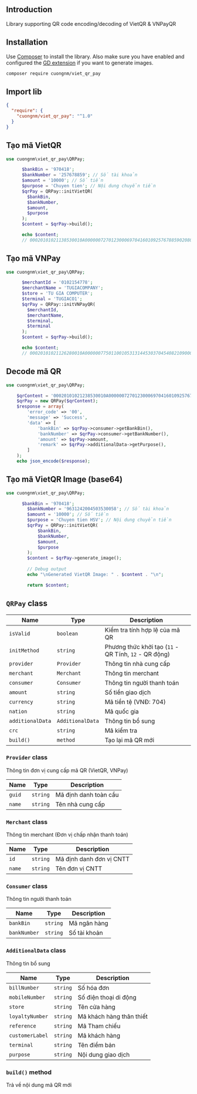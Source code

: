 ## Introduction

Library supporting QR code encoding/decoding of VietQR & VNPayQR

## Installation

Use [Composer](https://getcomposer.org/) to install the library. Also make sure you have enabled and configured the
[GD extension](https://www.php.net/manual/en/book.image.php) if you want to generate images.

``` bash
composer require cuongnm/viet_qr_pay
```

## Import lib

```json
{
  "require": {
    "cuongnm/viet_qr_pay": "^1.0"
  }
}
```

## Tạo mã VietQR

```php
use cuongnm\viet_qr_pay\QRPay;

      $bankBin = '970418';
      $bankNumber = '257678859'; // Số tài khoản
      $amount = '10000'; // Số tiền
      $purpose = 'Chuyen tien'; // Nội dung chuyển tiền
      $qrPay = QRPay::initVietQR(
        $bankBin,
        $bankNumber,
        $amount,
        $purpose
      );
      $content = $qrPay->build();

      echo $content;
      // 00020101021138530010A0000007270123000697041601092576788590208QRIBFTTA53037045802VN6304AE9F
```

## Tạo mã VNPay

```php
use cuongnm\viet_qr_pay\QRPay;

      $merchantId = '0102154778';
      $merchantName = 'TUGIACOMPANY';
      $store = 'TU GIA COMPUTER';
      $terminal = 'TUGIACO1';
      $qrPay = QRPay::initVNPayQR(
        $merchantId,
        $merchantName,
        $terminal,
        $terminal
      );
      $content = $qrPay->build();

      echo $content;
      // 00020101021126280010A0000007750110010531314453037045408210900005802VN5910CELLPHONES62600312CPSHN ONLINE0517021908061613127850705ONLHN0810CellphoneS63047685
```

## Decode mã QR

```php
use cuongnm\viet_qr_pay\QRPay;

    $qrContent = '00020101021238530010A0000007270123000697041601092576788590208QRIBFTTA5303704540410005802VN62150811Chuyen tien6304BBB8'
    $qrPay = new QRPay($qrContent);
    $response = array(
        'error_code' => '00',
        'message' => 'Success',
        'data' => [
            'bankBin' => $qrPay->consumer->getBankBin(),
            'bankNumber' => $qrPay->consumer->getBankNumber(),
            'amount' => $qrPay->amount,
            'remark' => $qrPay->additionalData->getPurpose(),
        ]
    );
    echo json_encode($response);
```

## Tạo mã VietQR Image (base64)

```php
use cuongnm\viet_qr_pay\QRPay;

      $bankBin = '970418';
        $bankNumber = '9631242004503530058'; // Số tài khoản
        $amount = '10000'; // Số tiền
        $purpose = 'Chuyen tien HSV'; // Nội dung chuyển tiền
        $qrPay = QRPay::initVietQR(
            $bankBin,
            $bankNumber,
            $amount,
            $purpose
        );
        $content = $qrPay->generate_image();
        
        // Debug output
        echo "\nGenerated VietQR Image: " . $content . "\n";

        return $content;
```



## `QRPay` class

| Name             | Type             | Description                                           |
| ---------------- | ---------------- | ----------------------------------------------------- |
| `isValid`        | `boolean`        | Kiểm tra tính hợp lệ của mã QR                        |
| `initMethod`     | `string`         | Phương thức khởi tạo (`11` - QR Tĩnh, `12` - QR động) |
| `provider`       | `Provider`       | Thông tin nhà cung cấp                                |
| `merchant`       | `Merchant`       | Thông tin merchant                                    |
| `consumer`       | `Consumer`       | Thông tin người thanh toán                            |
| `amount`         | `string`         | Số tiền giao dịch                                     |
| `currency`       | `string`         | Mã tiền tệ (VNĐ: 704)                                 |
| `nation`         | `string`         | Mã quốc gia                                           |
| `additionalData` | `AdditionalData` | Thông tin bổ sung                                     |
| `crc`            | `string`         | Mã kiểm tra                                           |
| `build()`        | `method`         | Tạo lại mã QR mới                                     |

### `Provider` class

Thông tin đơn vị cung cấp mã QR (VietQR, VNPay)

| Name   | Type     | Description           |
| ------ | -------- | --------------------- |
| `guid` | `string` | Mã định danh toàn cầu |
| `name` | `string` | Tên nhà cung cấp      |

### `Merchant` class

Thông tin merchant (Đơn vị chấp nhận thanh toán)

| Name   | Type     | Description              |
| ------ | -------- | ------------------------ |
| `id`   | `string` | Mã định danh đơn vị CNTT |
| `name` | `string` | Tên đơn vị CNTT          |

### `Consumer` class

Thông tin người thanh toán

| Name         | Type     | Description  |
| ------------ | -------- | ------------ |
| `bankBin`    | `string` | Mã ngân hàng |
| `bankNumber` | `string` | Số tài khoản |

### `AdditionalData` class

Thông tin bổ sung

| Name            | Type     | Description              |
| --------------- | -------- | ------------------------ |
| `billNumber`    | `string` | Số hóa đơn               |
| `mobileNumber`  | `string` | Số điện thoại di động    |
| `store`         | `string` | Tên cửa hàng             |
| `loyaltyNumber` | `string` | Mã khách hàng thân thiết |
| `reference`     | `string` | Mã Tham chiếu            |
| `customerLabel` | `string` | Mã khách hàng            |
| `terminal`      | `string` | Tên điểm bản             |
| `purpose`       | `string` | Nội dung giao dịch       |

### `build()` method

Trả về nội dung mã QR mới
